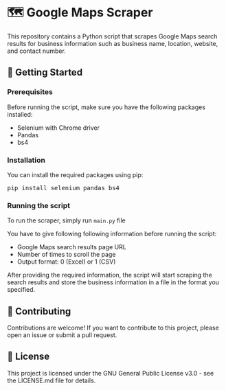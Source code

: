 <!DOCTYPE html>
<html>
<body>
<h1>🗺️ Google Maps Scraper</h1>
<p>This repository contains a Python script that scrapes Google Maps search results for business information such as business name, location, website, and contact number.</p>
<h2>🚀 Getting Started</h2>

<h3>Prerequisites</h3>

<p>Before running the script, make sure you have the following packages installed:</p>

<ul>
<li>Selenium with Chrome driver</li>
<li>Pandas</li>
<li>bs4</li>
</ul>

<h3>Installation</h3>

<p>You can install the required packages using pip:</p>

<pre>
pip install selenium pandas bs4
</pre>

<h3>Running the script</h3>

<p>To run the scraper, simply run <code>main.py</code> file</p>



<p>You have to give following following information before running the script:</p>

<ul>
<li>Google Maps search results page URL</li>
<li>Number of times to scroll the page</li>
<li>Output format: 0 (Excel) or 1 (CSV)</li>
</ul>

<p>After providing the required information, the script will start scraping the search results and store the business information in a file in the format you specified.</p>

<h2>🤝 Contributing</h2>

<p>Contributions are welcome! If you want to contribute to this project, please open an issue or submit a pull request.</p>

<h2>📝 License</h2>

<p>This project is licensed under the GNU General Public License v3.0 - see the LICENSE.md file for details.</p>
</body>
</html>

